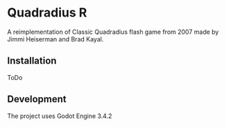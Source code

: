 # Quadradius R
A reimplementation of Classic Quadradius flash game from 2007 made by Jimmi Heiserman and Brad Kayal.

## Installation
ToDo

## Development
The project uses Godot Engine 3.4.2
